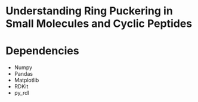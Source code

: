 # Understanding Ring Puckering in Small Molecules and Cyclic Peptides

# Dependencies
- Numpy  
- Pandas
- Matplotlib
- RDKit 
- py_rdl
